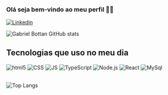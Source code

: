 ### Olá seja bem-vindo ao meu perfil 👋🏻
[![Linkedin](https://img.shields.io/badge/LinkedIn-0077B5?style=for-the-badge&logo=linkedin&logoColor=white)](https://www.linkedin.com/in/gabriel-bottan-9183b8265/)

![Gabriel Bottan GitHub stats](https://github-readme-stats.vercel.app/api?username=GabrielBottan&show_icons=true&theme=tokyonight)


## Tecnologias que uso no meu dia
<div style="display: inline_block">
  <img alt="html5" src="https://img.shields.io/badge/HTML5-E34F26?style=for-the-badge&logo=html5&logoColor=white" align="center">
  <img alt="CSS" src="https://img.shields.io/badge/CSS3-1572B6?style=for-the-badge&logo=css3&logoColor=white" align="center">
  <img alt="JS" src="https://img.shields.io/badge/JavaScript-F7DF1E?style=for-the-badge&logo=javascript&logoColor=black" align="center">
  <img alt="TypeScript" src="https://img.shields.io/badge/TypeScript-007ACC?style=for-the-badge&logo=typescript&logoColor=white" align="center">
  <img alt="Node.js" src="https://img.shields.io/badge/Node.js-43853D?style=for-the-badge&logo=node.js&logoColor=white" align="center">
  <img alt="React" src="https://img.shields.io/badge/React-20232A?style=for-the-badge&logo=react&logoColor=61DAFB" align="center">
  <img alt="MySql" src="https://img.shields.io/badge/MySQL-00000F?style=for-the-badge&logo=mysql&logoColor=white" align="center">

  
</div>

</br>

![Top Langs](https://github-readme-stats.vercel.app/api/top-langs/?username=GabrielBottan&layout=compact)
